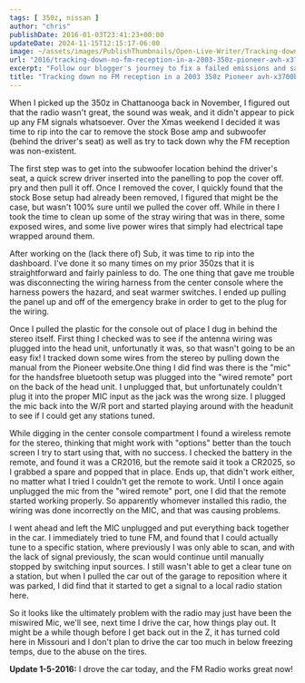 ```yaml
---
tags: [ 350z, nissan ]
author: "chris"
publishDate: 2016-01-03T23:41:23+00:00
updateDate: 2024-11-15T12:15:17-06:00
image: ~/assets/images/PublishThumbnails/Open-Live-Writer/Tracking-down-no-FM-reception-in-a-2003-_13A5C/image_2.png
url: "2016/tracking-down-no-fm-reception-in-a-2003-350z-pioneer-avh-x3700bhs"
excerpt: "Follow our blogger's journey to fix a failed emissions and safety test on his car, from finding leaks to tackling repairs and passing the retest."
title: "Tracking down no FM reception in a 2003 350z Pioneer avh-x3700bhs"
---
```


When I picked up the 350z in Chattanooga back in November, I figured out that the radio wasn't great, the sound was weak, and it didn't appear to pick up any FM signals whatsoever. Over the Xmas weekend I decided it was time to rip into the car to remove the stock Bose amp and subwoofer (behind the driver's seat) as well as try to tack down why the FM reception was non-existent.

The first step was to get into the subwoofer location behind the driver's seat, a quick screw driver inserted into the panelling to pop the cover off. pry and then pull it off. Once I removed the cover, I quickly found that the stock Bose setup had already been removed, I figured that might be the case, but wasn't 100% sure until we pulled the cover off. While in there I took the time to clean up some of the stray wiring that was in there, some exposed wires, and some live power wires that simply had electrical tape wrapped around them. 

After working on the (lack there of) Sub, it was time to rip into the dashboard. I've done it so many times on my prior 350zs that it is straightforward and fairly painless to do. The one thing that gave me trouble was disconnecting the wiring harness from the center console where the harness powers the hazard, and seat warmer switches. I ended up pulling the panel up and off of the emergency brake in order to get to the plug for the wiring.

Once I pulled the plastic for the console out of place I dug in behind the stereo itself. First thing I checked was to see if the antenna wiring was plugged into the head unit, unfortunatly it was, so that wasn't going to be an easy fix! I tracked down some wires from the stereo by pulling down the manual from the Pioneer website.One thing I did find was there is the "mic" for the handsfree bluetooth setup was plugged into the "wired remote" port on the back of the head unit. I unplugged that, but unfortunately couldn't plug it into the proper MIC input as the jack was the wrong size. I plugged the mic back into the W/R port and started playing around with the headunit to see if I could get any stations tuned.

While digging in the center console compartment I found a wireless remote for the stereo, thinking that might work with "options" better than the touch screen I try to start using that, with no success. I checked the battery in the remote, and found it was a CR2016, but the remote said it took a CR2025, so I grabbed a spare and popped that in place. Ends up, that didn't work either, no matter what I tried I couldn't get the remote to work. Until I once again unplugged the mic from the "wired remote" port, one I did that the remote started working properly. So apparently whomever installed this radio, the wiring was done incorrectly on the MIC, and that was causing problems.

I went ahead and left the MIC unplugged and put everything back together in the car. I immediately tried to tune FM, and found that I could actually tune to a specific station, where previously I was only able to scan, and with the lack of signal previously, the scan would continue until manually stopped by switching input sources. I still wasn't able to get a clear tune on a station, but when I pulled the car out of the garage to reposition where it was parked, I did find that it started to get a signal to a local radio station here. 

So it looks like the ultimately problem with the radio may just have been the miswired Mic, we'll see, next time I drive the car, how things play out. It might be a while though before I get back out in the Z, it has turned cold here in Missouri and I don't plan to drive the car too much in below freezing temps, due to the abuse on the tires.

**Update 1-5-2016:** I drove the car today, and the FM Radio works great now!
